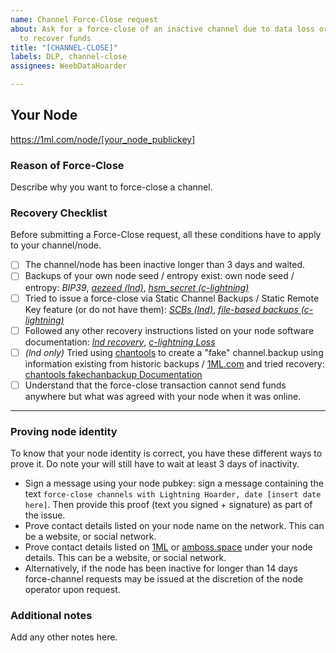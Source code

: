 ```yaml
---
name: Channel Force-Close request
about: Ask for a force-close of an inactive channel due to data loss or other reason,
  to recover funds
title: "[CHANNEL-CLOSE]"
labels: DLP, channel-close
assignees: WeebDataHoarder

---
```


## Your Node
https://1ml.com/node/[your_node_publickey]

### Reason of Force-Close
Describe why you want to force-close a channel.

### Recovery Checklist
Before submitting a Force-Close request, all these conditions have to apply to your channel/node.

* [ ] The channel/node has been inactive longer than 3 days and waited.
* [ ] Backups of your own node seed / entropy exist: own node seed / entropy: _BIP39_, _[aezeed (lnd)](https://github.com/lightningnetwork/lnd/blob/master/docs/safety.md#aezeed)_, _[hsm_secret (c-lightning)](https://github.com/ElementsProject/lightning/blob/master/doc/BACKUP.md#hsm_secret)_
* [ ] Tried to issue a force-close via Static Channel Backups / Static Remote Key feature (or do not have them): _[SCBs (lnd)](https://github.com/lightningnetwork/lnd/blob/master/docs/safety.md#static-channel-backups-scbs)_, _[file-based backups (c-lightning)](https://github.com/ElementsProject/lightning/blob/master/doc/BACKUP.md)_
* [ ] Followed any other recovery instructions listed on your node software documentation: _[lnd recovery](https://github.com/lightningnetwork/lnd/blob/master/docs/recovery.md)_, _[c-lightning Loss](https://github.com/ElementsProject/lightning/blob/master/doc/FAQ.md#loss)_
* [ ] _(lnd only)_ Tried using [chantools](https://github.com/guggero/chantools) to create a "fake" channel.backup using information existing from historic backups / [1ML.com](https://1ml.com/) and tried recovery: [chantools fakechanbackup Documentation](https://github.com/guggero/chantools/blob/master/doc/chantools_fakechanbackup.md)
* [ ] Understand that the force-close transaction cannot send funds anywhere but what was agreed with your node when it was online.

---

### Proving node identity
To know that your node identity is correct, you have these different ways to prove it. Do note your will still have to wait at least 3 days of inactivity.

* Sign a message using your node pubkey: sign a message containing the text `force-close channels with Lightning Hoarder, date [insert date here]`. Then provide this proof (text you signed + signature) as part of the issue.
* Prove contact details listed on your node name on the network. This can be a website, or social network.
* Prove contact details listed on [1ML](https://1ml.com/) or [amboss.space](https://amboss.space/) under your node details. This can be a website, or social network.
* Alternatively, if the node has been inactive for longer than 14 days force-channel requests may be issued at the discretion of the node operator upon request.

### Additional notes
Add any other notes here.
